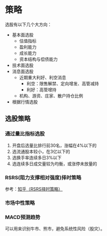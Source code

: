 # 策略


选股有以下几个大方向：

* 基本面选股
    * 估值指标
    * 盈利能力
    * 成长能力
    * 资本结构与偿债能力
* 技术面选股
* 消息面选股
    * 近期重大利好、利空消息
        * 利空：限售解禁、定向增发、高管减持
        * 利好：高管增持
    * 机构、游资、庄家、散户持仓比例
* 根据行情选股

## 选股策略

### 通过量比指标选股

1. 开盘后选量比排行前30名，涨幅在4%以下的
2. 选流通股本较小，在3亿以下的
3. 选换手率连续多日3%以下
4. 选连续多日成交量较为均衡，或涨停未放量的

### RSRS(阻力支撑相对强度)择时策略

参考：[知乎（RSRS择时策略）](https://zhuanlan.zhihu.com/p/33501881)  

### 市场中性策略



### MACD预测趋势

可以用来识别牛市、熊市，避免系统性风险（股灾）。  

